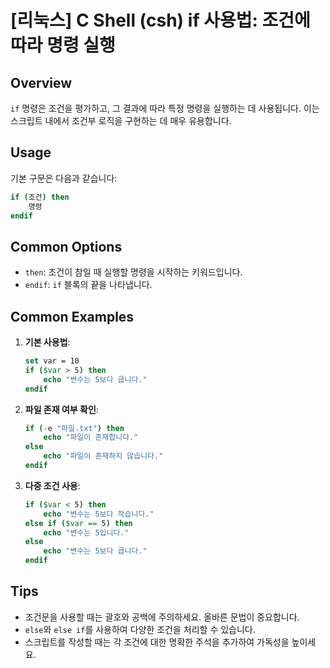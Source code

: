 # [리눅스] C Shell (csh) if 사용법: 조건에 따라 명령 실행

## Overview
`if` 명령은 조건을 평가하고, 그 결과에 따라 특정 명령을 실행하는 데 사용됩니다. 이는 스크립트 내에서 조건부 로직을 구현하는 데 매우 유용합니다.

## Usage
기본 구문은 다음과 같습니다:

```csh
if (조건) then
    명령
endif
```

## Common Options
- `then`: 조건이 참일 때 실행할 명령을 시작하는 키워드입니다.
- `endif`: `if` 블록의 끝을 나타냅니다.

## Common Examples

1. **기본 사용법**:
   ```csh
   set var = 10
   if ($var > 5) then
       echo "변수는 5보다 큽니다."
   endif
   ```

2. **파일 존재 여부 확인**:
   ```csh
   if (-e "파일.txt") then
       echo "파일이 존재합니다."
   else
       echo "파일이 존재하지 않습니다."
   endif
   ```

3. **다중 조건 사용**:
   ```csh
   if ($var < 5) then
       echo "변수는 5보다 작습니다."
   else if ($var == 5) then
       echo "변수는 5입니다."
   else
       echo "변수는 5보다 큽니다."
   endif
   ```

## Tips
- 조건문을 사용할 때는 괄호와 공백에 주의하세요. 올바른 문법이 중요합니다.
- `else`와 `else if`를 사용하여 다양한 조건을 처리할 수 있습니다.
- 스크립트를 작성할 때는 각 조건에 대한 명확한 주석을 추가하여 가독성을 높이세요.